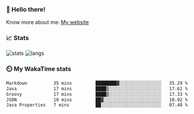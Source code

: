 ### 👋 Hello there!

Know more about me: [My website](https://onlyra1n.top)


### 📈 Stats

![stats](https://github-readme-stats.vercel.app/api?username=Fiz-Victor&theme=dracula&show_icons=true)
![langs](https://github-readme-stats.vercel.app/api/top-langs/?username=Fiz-Victor&theme=dracula&layout=compact)

### ⏲️ My WakaTime stats

<!--START_SECTION:waka-->

```txt
Markdown          35 mins         ████████▓░░░░░░░░░░░░░░░░   35.29 %
Java              17 mins         ████▒░░░░░░░░░░░░░░░░░░░░   17.61 %
Groovy            17 mins         ████▒░░░░░░░░░░░░░░░░░░░░   17.33 %
JSON              10 mins         ██▓░░░░░░░░░░░░░░░░░░░░░░   10.92 %
Java Properties   7 mins          ██░░░░░░░░░░░░░░░░░░░░░░░   07.48 %
```

<!--END_SECTION:waka-->
